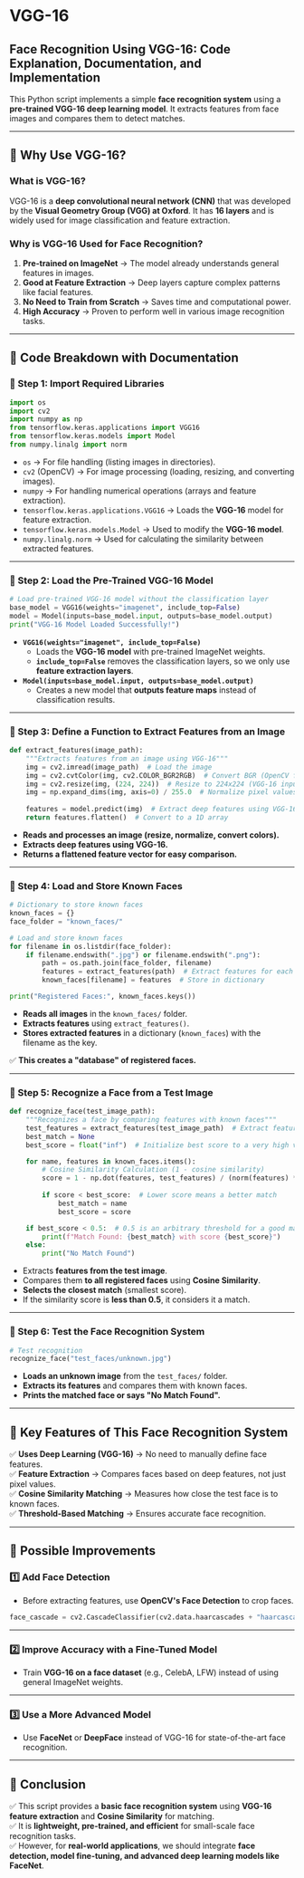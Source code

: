 # VGG-16
## **Face Recognition Using VGG-16: Code Explanation, Documentation, and Implementation**  

This Python script implements a simple **face recognition system** using a **pre-trained VGG-16 deep learning model**. It extracts features from face images and compares them to detect matches.  

---

## **📌 Why Use VGG-16?**
### **What is VGG-16?**
VGG-16 is a **deep convolutional neural network (CNN)** that was developed by the **Visual Geometry Group (VGG) at Oxford**. It has **16 layers** and is widely used for image classification and feature extraction.

### **Why is VGG-16 Used for Face Recognition?**
1. **Pre-trained on ImageNet** → The model already understands general features in images.
2. **Good at Feature Extraction** → Deep layers capture complex patterns like facial features.
3. **No Need to Train from Scratch** → Saves time and computational power.
4. **High Accuracy** → Proven to perform well in various image recognition tasks.

---

## **📜 Code Breakdown with Documentation**
### **🔹 Step 1: Import Required Libraries**
```python
import os
import cv2
import numpy as np
from tensorflow.keras.applications import VGG16
from tensorflow.keras.models import Model
from numpy.linalg import norm
```
- `os` → For file handling (listing images in directories).  
- `cv2` (OpenCV) → For image processing (loading, resizing, and converting images).  
- `numpy` → For handling numerical operations (arrays and feature extraction).  
- `tensorflow.keras.applications.VGG16` → Loads the **VGG-16** model for feature extraction.  
- `tensorflow.keras.models.Model` → Used to modify the **VGG-16 model**.  
- `numpy.linalg.norm` → Used for calculating the similarity between extracted features.  

---

### **🔹 Step 2: Load the Pre-Trained VGG-16 Model**
```python
# Load pre-trained VGG-16 model without the classification layer
base_model = VGG16(weights="imagenet", include_top=False)
model = Model(inputs=base_model.input, outputs=base_model.output)
print("VGG-16 Model Loaded Successfully!")
```
- **`VGG16(weights="imagenet", include_top=False)`**  
  - Loads the **VGG-16 model** with pre-trained ImageNet weights.  
  - **`include_top=False`** removes the classification layers, so we only use **feature extraction layers**.  
- **`Model(inputs=base_model.input, outputs=base_model.output)`**  
  - Creates a new model that **outputs feature maps** instead of classification results.  

---

### **🔹 Step 3: Define a Function to Extract Features from an Image**
```python
def extract_features(image_path):
    """Extracts features from an image using VGG-16"""
    img = cv2.imread(image_path)  # Load the image
    img = cv2.cvtColor(img, cv2.COLOR_BGR2RGB)  # Convert BGR (OpenCV format) to RGB
    img = cv2.resize(img, (224, 224))  # Resize to 224x224 (VGG-16 input size)
    img = np.expand_dims(img, axis=0) / 255.0  # Normalize pixel values (0-1)
    
    features = model.predict(img)  # Extract deep features using VGG-16
    return features.flatten()  # Convert to a 1D array
```
- **Reads and processes an image (resize, normalize, convert colors).**  
- **Extracts deep features using VGG-16.**  
- **Returns a flattened feature vector for easy comparison.**  

---

### **🔹 Step 4: Load and Store Known Faces**
```python
# Dictionary to store known faces
known_faces = {}
face_folder = "known_faces/"

# Load and store known faces
for filename in os.listdir(face_folder):
    if filename.endswith(".jpg") or filename.endswith(".png"):
        path = os.path.join(face_folder, filename)
        features = extract_features(path)  # Extract features for each image
        known_faces[filename] = features  # Store in dictionary

print("Registered Faces:", known_faces.keys())
```
- **Reads all images** in the `known_faces/` folder.  
- **Extracts features** using `extract_features()`.  
- **Stores extracted features** in a dictionary (`known_faces`) with the filename as the key.  

✅ **This creates a "database" of registered faces.**

---

### **🔹 Step 5: Recognize a Face from a Test Image**
```python
def recognize_face(test_image_path):
    """Recognizes a face by comparing features with known faces"""
    test_features = extract_features(test_image_path)  # Extract features for the test image
    best_match = None
    best_score = float("inf")  # Initialize best score to a very high value

    for name, features in known_faces.items():
        # Cosine Similarity Calculation (1 - cosine similarity)
        score = 1 - np.dot(features, test_features) / (norm(features) * norm(test_features))
        
        if score < best_score:  # Lower score means a better match
            best_match = name
            best_score = score

    if best_score < 0.5:  # 0.5 is an arbitrary threshold for a good match
        print(f"Match Found: {best_match} with score {best_score}")
    else:
        print("No Match Found")
```
- Extracts **features from the test image**.  
- Compares them **to all registered faces** using **Cosine Similarity**.  
- **Selects the closest match** (smallest score).  
- If the similarity score is **less than 0.5**, it considers it a match.  

---

### **🔹 Step 6: Test the Face Recognition System**
```python
# Test recognition
recognize_face("test_faces/unknown.jpg")
```
- **Loads an unknown image** from the `test_faces/` folder.  
- **Extracts its features** and compares them with known faces.  
- **Prints the matched face or says "No Match Found".**  

---

## **📌 Key Features of This Face Recognition System**
✅ **Uses Deep Learning (VGG-16)** → No need to manually define face features.  
✅ **Feature Extraction** → Compares faces based on deep features, not just pixel values.  
✅ **Cosine Similarity Matching** → Measures how close the test face is to known faces.  
✅ **Threshold-Based Matching** → Ensures accurate face recognition.  

---

## **📌 Possible Improvements**
### **1️⃣ Add Face Detection**
- Before extracting features, use **OpenCV's Face Detection** to crop faces.
```python
face_cascade = cv2.CascadeClassifier(cv2.data.haarcascades + "haarcascade_frontalface_default.xml")
```
---

### **2️⃣ Improve Accuracy with a Fine-Tuned Model**
- Train **VGG-16 on a face dataset** (e.g., CelebA, LFW) instead of using general ImageNet weights.

---

### **3️⃣ Use a More Advanced Model**
- Use **FaceNet** or **DeepFace** instead of VGG-16 for state-of-the-art face recognition.

---

## **📌 Conclusion**
✅ This script provides a **basic face recognition system** using **VGG-16 feature extraction** and **Cosine Similarity** for matching.  
✅ It is **lightweight, pre-trained, and efficient** for small-scale face recognition tasks.  
✅ However, for **real-world applications**, we should integrate **face detection, model fine-tuning, and advanced deep learning models like FaceNet**.  
